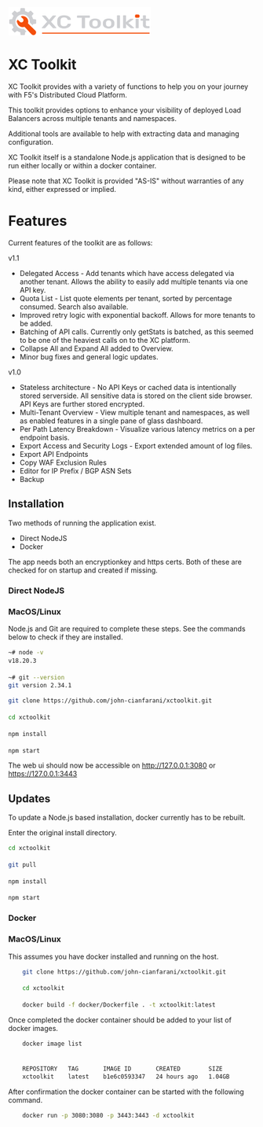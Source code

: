 ![Logo](/public/images/xctoolkit_logo_dark.png)


# XC Toolkit



XC Toolkit provides with a variety of functions to help you on your journey with F5's Distributed Cloud Platform.

This toolkit provides options to enhance your visibility of  deployed Load Balancers across multiple tenants and
namespaces.

Additional tools are available to help with extracting data and managing configuration.

XC Toolkit itself is a standalone Node.js application that is designed to be run either locally or within a docker container.

Please note that XC Toolkit is provided "AS-IS" without warranties of any kind, either expressed or implied.


# Features

Current features of the toolkit are as follows:

v1.1
- Delegated Access - Add tenants which have access delegated via another tenant. Allows the ability to easily add multiple tenants via one API key.
- Quota List - List quote elements per tenant, sorted by percentage consumed. Search also available.
- Improved retry logic with exponential backoff. Allows for more tenants to be added.
- Batching of API calls. Currently only getStats is batched, as this seemed to be one of the heaviest calls on to the XC platform.
- Collapse All and Expand All added to Overview.
- Minor bug fixes and general logic updates.

v1.0 
 - Stateless architecture -  No API Keys or cached data is intentionally stored serverside.  All sensitive data is stored on the client side browser.  API Keys are further stored encrypted.
 - Multi-Tenant Overview - View multiple tenant and namespaces, as well as enabled features in a single pane of glass dashboard.
 - Per Path Latency Breakdown - Visualize various latency metrics on a per endpoint basis.
 - Export Access and Security Logs - Export extended amount of log files.
 - Export API Endpoints
 - Copy WAF Exclusion Rules
 - Editor for IP Prefix / BGP ASN Sets
 - Backup


## Installation

Two methods of running the application exist.

 - Direct NodeJS
 - Docker

 The app needs both an encryptionkey and https certs.  Both of these are checked for on startup and created if missing.

### Direct NodeJS

### MacOS/Linux
Node.js and Git  are required to complete these steps. See the commands below to check if they are installed.

```sh
~# node -v
v18.20.3

~# git --version
git version 2.34.1

```

```sh
git clone https://github.com/john-cianfarani/xctoolkit.git

cd xctoolkit

npm install

npm start
```
The web ui should now be accessible on http://127.0.0.1:3080 or https://127.0.0.1:3443

## Updates

To update a Node.js based installation, docker currently has to be rebuilt.

Enter the original install directory.
```sh
cd xctoolkit

git pull

npm install

npm start
```

### Docker

### MacOS/Linux
This assumes you have docker installed and running on the host.
```sh
    git clone https://github.com/john-cianfarani/xctoolkit.git
    
    cd xctoolkit

    docker build -f docker/Dockerfile . -t xctoolkit:latest
```    

Once completed the docker container should be added to your list of docker images.
```sh
    docker image list

   
    REPOSITORY   TAG       IMAGE ID       CREATED        SIZE
    xctoolkit    latest    b1e6c0593347   24 hours ago   1.04GB
```    

After confirmation the docker container can be started with the following command.

```sh
    docker run -p 3080:3080 -p 3443:3443 -d xctoolkit
```    



